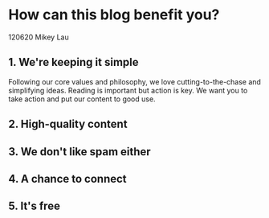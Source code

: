 # How can this blog benefit you?
120620 Mikey Lau
## 1. We're keeping it simple

Following our core values and philosophy, we love cutting-to-the-chase and simplifying ideas. Reading is important but action is key. We want you to take action and put our content to good use.
## 2. High-quality content

## 3. We don't like spam either

## 4. A chance to connect

## 5. It's free
<!--stackedit_data:
eyJoaXN0b3J5IjpbLTIxMzIxMjg2MDgsMTY5MjMxMjk0NiwtNT
gzODI3MDIxXX0=
-->